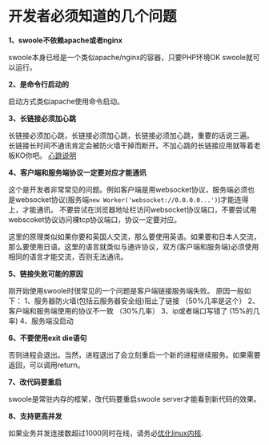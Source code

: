 # 开发者必须知道的几个问题

**1、swoole不依赖apache或者nginx**

swoole本身已经是一个类似apache/nginx的容器，只要PHP环境OK swoole就可以运行。

**2、是命令行启动的**

启动方式类似apache使用命令启动。

**3、长链接必须加心跳**

长链接必须加心跳，长链接必须加心跳，长链接必须加心跳，重要的话说三遍。 
长链接长时间不通讯肯定会被防火墙干掉而断开。不加心跳的长链接应用就等着老板KO你吧。
[心跳说明](315282)

**4、客户端和服务端协议一定要对应才能通讯**

这个是开发者非常常见的问题。例如客户端是用websocket协议，服务端必须也是websocket协议(服务端```new Worker('websocket://0.0.0.0...')```)才能连得上，才能通讯。 
不要尝试在浏览器地址栏访问websocket协议端口，不要尝试用webscoket协议访问裸tcp协议端口，协议一定要对应。

这里的原理类似如果你要和英国人交流，那么要使用英语。如果要和日本人交流，那么要使用日语。这里的语言就类似与通许协议，双方(客户端和服务端)必须使用相同的语言才能交流，否则无法通讯。

**5、链接失败可能的原因**

刚开始使用swoole时很常见的一个问题是客户端链接服务端失败。 原因一般如下： 
1、服务器防火墙(包括云服务器安全组)阻止了链接 （50%几率是这个）
2、客户端和服务端使用的协议不一致 （30%几率）
3、ip或者端口写错了 (15%的几率)
4、服务端没启动

**6、不要使用exit die语句**

否则进程会退出。当然，进程退出了会立刻重启一个新的进程继续服务。如果需要返回，可以调用return。

**7、改代码要重启**

swoole是常驻内存的框架，改代码要重启swoole server才能看到新代码的效果。

**8、支持更高并发**

如果业务并发连接数超过1000同时在线，请务必[优化linux内核](315302).